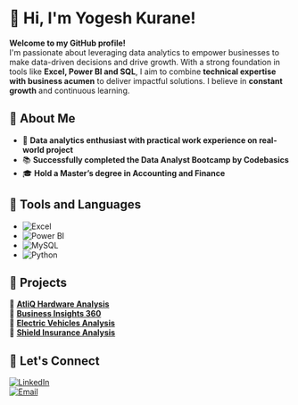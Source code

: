 # 👋 Hi, I'm Yogesh Kurane!  

**Welcome to my GitHub profile!**  
I'm passionate about leveraging data analytics to empower businesses to make data-driven decisions and drive growth. With a strong foundation in tools like **Excel, Power BI and SQL**, I aim to combine **technical expertise with business acumen** to deliver impactful solutions. I believe in **constant growth** and continuous learning.  

## 🔹 About Me  
- 🎯 **Data analytics enthusiast with practical work experience on real-world project**  
- 📚 **Successfully completed the Data Analyst Bootcamp by Codebasics**  
- 🎓 **Hold a Master’s degree in Accounting and Finance**  

## 🔹 Tools and Languages  
- ![Excel](https://img.shields.io/badge/Microsoft_Excel-217346?style=for-the-badge&logo=microsoft-excel&logoColor=white)  
- ![Power BI](https://img.shields.io/badge/Power_BI-F2C811?style=for-the-badge&logo=power-bi&logoColor=black)  
- ![MySQL](https://img.shields.io/badge/MySQL-4479A1?style=for-the-badge&logo=mysql&logoColor=white)  
- ![Python](https://img.shields.io/badge/Python-3776AB?style=for-the-badge&logo=python&logoColor=white)  

## 🔹 Projects  
📌 **[AtliQ Hardware Analysis](https://github.com/Yogesh-Kurane/AtliQ-Hardware-Analysis)**   
📌 **[Business Insights 360](https://github.com/Yogesh-Kurane/Business-Insights-360)**  
📌 **[Electric Vehicles Analysis](https://github.com/Yogesh-Kurane/Electric-Vehicles-Analysis)**  
📌 **[Shield Insurance Analysis](https://github.com/Yogesh-Kurane/Shield-Insurance-Analysis)**  

## 🔹 Let's Connect  
[![LinkedIn](https://img.shields.io/badge/LinkedIn-0A66C2?style=for-the-badge&logo=linkedin&logoColor=white)](https://www.linkedin.com/in/yogeshkurane/)  
[![Email](https://img.shields.io/badge/Email-D14836?style=for-the-badge&logo=gmail&logoColor=white)](mailto:yogeshkurane.work@gmail.com)  

